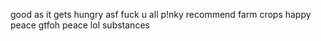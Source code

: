 good as it gets
hungry asf
fuck u all
p!nky
recommend
farm crops
happy
peace
gtfoh
peace
lol
substances
